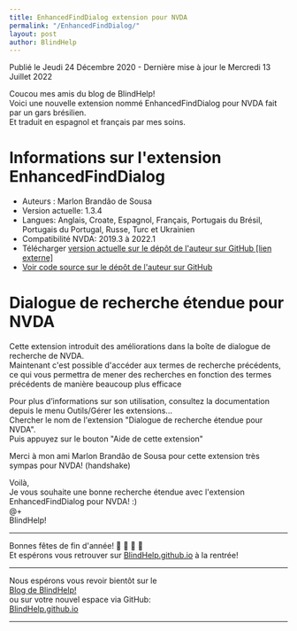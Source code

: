 ```yaml
---
title: EnhancedFindDialog extension pour NVDA
permalink: "/EnhancedFindDialog/"
layout: post
author: BlindHelp
---
```


<footer>Publié le Jeudi 24 Décembre 2020 - Dernière mise à jour le Mercredi 13 Juillet 2022</footer>


Coucou mes amis du blog de BlindHelp!    
Voici une nouvelle extension nommé EnhancedFindDialog pour NVDA fait  par un gars brésilien.    
Et traduit en espagnol et français par mes soins.    

# Informations sur l'extension EnhancedFindDialog #

* Auteurs : Marlon Brandão de Sousa
* Version actuelle: 1.3.4
* Langues: Anglais, Croate, Espagnol, Français, Portugais du Brésil, Portugais du Portugal, Russe, Turc et Ukrainien
* Compatibilité NVDA: 2019.3 à 2022.1
* Télécharger [version actuelle sur le dépôt de l'auteur sur GitHub [lien externe]](https://github.com/marlon-sousa/EnhancedFindDialog/releases/download/1.3.4/EnhancedFindDialog-1.3.4.nvda-addon)
* [Voir code source sur le dépôt de l'auteur sur GitHub](https://github.com/marlon-sousa/EnhancedFindDialog)

# Dialogue de recherche étendue pour NVDA #

Cette extension introduit des améliorations dans la boîte de dialogue de recherche  de NVDA.    
Maintenant c'est possible d'accéder aux termes de recherche précédents, ce qui vous permettra de mener des recherches en fonction des termes précédents de manière beaucoup plus efficace    

Pour plus d’informations sur son utilisation, consultez la documentation depuis le menu Outils/Gérer les extensions...    
Chercher le nom de l'extension "Dialogue de recherche étendue pour NVDA".    
Puis appuyez sur le bouton "Aide de cette extension"    

Merci à mon ami Marlon Brandão de Sousa pour cette extension très sympas pour NVDA! (handshake)    

Voilà,    
Je vous souhaite une bonne recherche étendue avec  l'extension EnhancedFindDialog pour NVDA! :)    
@+    
BlindHelp!    

---

Bonnes fêtes de fin d'année! 🎄 🎅 🎉 🎁    
Et espérons vous retrouver sur [BlindHelp.github.io](https://blindhelp.github.io/) à la rentrée!    

---

Nous espérons vous revoir bientôt sur le      
[Blog de BlindHelp!](http://blindhelp.blogspot.fr/)                    
ou sur  votre nouvel espace via GitHub:                     
[BlindHelp.github.io](https://blindhelp.github.io)                    

---